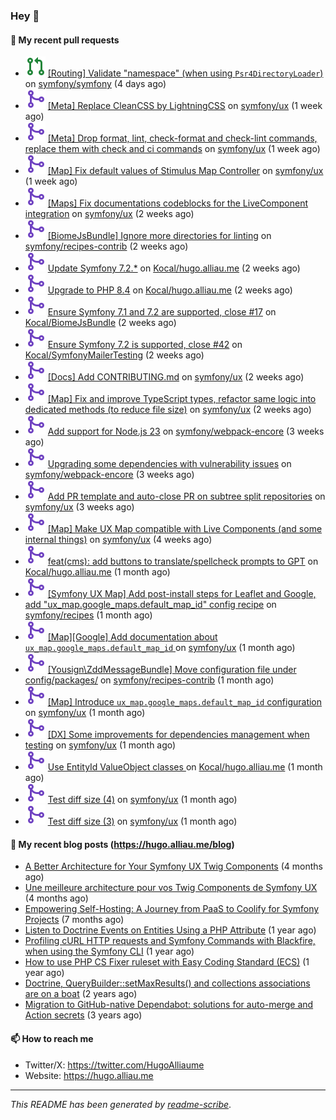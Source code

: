 ### Hey 👋

#### 👷 My recent pull requests

- ![](./assets/pr-open.svg) [[Routing] Validate &#34;namespace&#34; (when using `Psr4DirectoryLoader`)](https://github.com/symfony/symfony/pull/59189) on [symfony/symfony](https://github.com/symfony/symfony) (4 days ago)
- ![](./assets/pr-merged.svg) [[Meta] Replace CleanCSS by LightningCSS](https://github.com/symfony/ux/pull/2429) on [symfony/ux](https://github.com/symfony/ux) (1 week ago)
- ![](./assets/pr-merged.svg) [[Meta] Drop format, lint, check-format and check-lint commands, replace them with check and ci commands](https://github.com/symfony/ux/pull/2428) on [symfony/ux](https://github.com/symfony/ux) (1 week ago)
- ![](./assets/pr-merged.svg) [[Map] Fix default values of Stimulus Map Controller](https://github.com/symfony/ux/pull/2420) on [symfony/ux](https://github.com/symfony/ux) (1 week ago)
- ![](./assets/pr-merged.svg) [[Maps] Fix documentations codeblocks for the LiveComponent integration](https://github.com/symfony/ux/pull/2412) on [symfony/ux](https://github.com/symfony/ux) (2 weeks ago)
- ![](./assets/pr-merged.svg) [[BiomeJsBundle] Ignore more directories for linting](https://github.com/symfony/recipes-contrib/pull/1716) on [symfony/recipes-contrib](https://github.com/symfony/recipes-contrib) (2 weeks ago)
- ![](./assets/pr-merged.svg) [Update Symfony 7.2.*](https://github.com/Kocal/hugo.alliau.me/pull/60) on [Kocal/hugo.alliau.me](https://github.com/Kocal/hugo.alliau.me) (2 weeks ago)
- ![](./assets/pr-merged.svg) [Upgrade to PHP 8.4](https://github.com/Kocal/hugo.alliau.me/pull/59) on [Kocal/hugo.alliau.me](https://github.com/Kocal/hugo.alliau.me) (2 weeks ago)
- ![](./assets/pr-merged.svg) [Ensure Symfony 7.1 and 7.2 are supported, close #17](https://github.com/Kocal/BiomeJsBundle/pull/18) on [Kocal/BiomeJsBundle](https://github.com/Kocal/BiomeJsBundle) (2 weeks ago)
- ![](./assets/pr-merged.svg) [Ensure Symfony 7.2 is supported, close #42](https://github.com/Kocal/SymfonyMailerTesting/pull/43) on [Kocal/SymfonyMailerTesting](https://github.com/Kocal/SymfonyMailerTesting) (2 weeks ago)
- ![](./assets/pr-merged.svg) [[Docs] Add CONTRIBUTING.md](https://github.com/symfony/ux/pull/2408) on [symfony/ux](https://github.com/symfony/ux) (2 weeks ago)
- ![](./assets/pr-merged.svg) [[Map] Fix and improve TypeScript types, refactor same logic into dedicated methods (to reduce file size)](https://github.com/symfony/ux/pull/2406) on [symfony/ux](https://github.com/symfony/ux) (2 weeks ago)
- ![](./assets/pr-merged.svg) [Add support for Node.js 23](https://github.com/symfony/webpack-encore/pull/1357) on [symfony/webpack-encore](https://github.com/symfony/webpack-encore) (3 weeks ago)
- ![](./assets/pr-merged.svg) [Upgrading some dependencies with vulnerability issues](https://github.com/symfony/webpack-encore/pull/1356) on [symfony/webpack-encore](https://github.com/symfony/webpack-encore) (3 weeks ago)
- ![](./assets/pr-merged.svg) [Add PR template and auto-close PR on subtree split repositories](https://github.com/symfony/ux/pull/2395) on [symfony/ux](https://github.com/symfony/ux) (3 weeks ago)
- ![](./assets/pr-merged.svg) [[Map] Make UX Map compatible with Live Components (and some internal things)](https://github.com/symfony/ux/pull/2385) on [symfony/ux](https://github.com/symfony/ux) (4 weeks ago)
- ![](./assets/pr-merged.svg) [feat(cms): add buttons to translate/spellcheck prompts to GPT](https://github.com/Kocal/hugo.alliau.me/pull/56) on [Kocal/hugo.alliau.me](https://github.com/Kocal/hugo.alliau.me) (1 month ago)
- ![](./assets/pr-merged.svg) [[Symfony UX Map] Add post-install steps for Leaflet and Google, add &#34;ux_map.google_maps.default_map_id&#34; config recipe](https://github.com/symfony/recipes/pull/1354) on [symfony/recipes](https://github.com/symfony/recipes) (1 month ago)
- ![](./assets/pr-merged.svg) [[Map][Google] Add documentation about `ux_map.google_maps.default_map_id` ](https://github.com/symfony/ux/pull/2358) on [symfony/ux](https://github.com/symfony/ux) (1 month ago)
- ![](./assets/pr-merged.svg) [[Yousign\ZddMessageBundle] Move configuration file under config/packages/](https://github.com/symfony/recipes-contrib/pull/1703) on [symfony/recipes-contrib](https://github.com/symfony/recipes-contrib) (1 month ago)
- ![](./assets/pr-merged.svg) [[Map] Introduce `ux_map.google_maps.default_map_id` configuration](https://github.com/symfony/ux/pull/2350) on [symfony/ux](https://github.com/symfony/ux) (1 month ago)
- ![](./assets/pr-merged.svg) [[DX] Some improvements for dependencies management when testing](https://github.com/symfony/ux/pull/2349) on [symfony/ux](https://github.com/symfony/ux) (1 month ago)
- ![](./assets/pr-merged.svg) [Use EntityId ValueObject classes ](https://github.com/Kocal/hugo.alliau.me/pull/55) on [Kocal/hugo.alliau.me](https://github.com/Kocal/hugo.alliau.me) (1 month ago)
- ![](./assets/pr-merged.svg) [Test diff size (4)](https://github.com/symfony/ux/pull/2332) on [symfony/ux](https://github.com/symfony/ux) (1 month ago)
- ![](./assets/pr-merged.svg) [Test diff size (3)](https://github.com/symfony/ux/pull/2331) on [symfony/ux](https://github.com/symfony/ux) (1 month ago)

#### 📜 My recent blog posts (https://hugo.alliau.me/blog)

- [A Better Architecture for Your Symfony UX Twig Components](https://hugo.alliau.me/blog/posts/a-better-architecture-for-your-symfony-ux-twig-components) (4 months ago)
- [Une meilleure architecture pour vos Twig Components de Symfony UX](https://hugo.alliau.me/blog/posts/une-meilleure-architecture-pour-vous-twig-components-de-symfony-ux) (4 months ago)
- [Empowering Self-Hosting: A Journey from PaaS to Coolify for Symfony Projects](https://hugo.alliau.me/blog/posts/empowering-self-hosting-a-journey-from-paas-to-coolify-for-symfony-projects) (7 months ago)
- [Listen to Doctrine Events on Entities Using a PHP Attribute](https://hugo.alliau.me/blog/posts/2023-11-12-listen-to-doctrine-events-on-entities-using-a-php-attribute) (1 year ago)
- [Profiling cURL HTTP requests and Symfony Commands with Blackfire, when using the Symfony CLI](https://hugo.alliau.me/blog/posts/2023-10-21-profiling-curl-http-requests-and-symfony-commands-with-blackfire-when-using-the-symfony-cli) (1 year ago)
- [How to use PHP CS Fixer ruleset with Easy Coding Standard (ECS)](https://hugo.alliau.me/blog/posts/2023-07-19-how-to-use-php-cs-fixer-ruleset-with-easy-coding-standard) (1 year ago)
- [Doctrine, QueryBuilder::setMaxResults() and collections associations are on a boat](https://hugo.alliau.me/blog/posts/2022-01-07-doctrine-querybuilder-setmaxresults-and-collections-associations-are-on-a-boat) (2 years ago)
- [Migration to GitHub-native Dependabot: solutions for auto-merge and Action secrets](https://hugo.alliau.me/blog/posts/2021-05-04-migration-to-github-native-dependabot-solutions-for-auto-merge-and-action-secrets) (3 years ago)

#### 📫 How to reach me

- Twitter/X: https://twitter.com/HugoAlliaume
- Website: https://hugo.alliau.me

---

_This README has been generated by [readme-scribe](https://github.com/muesli/readme-scribe/)_.

